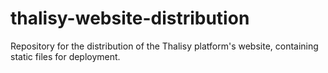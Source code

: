 # thalisy-website-distribution
Repository for the distribution of the Thalisy platform's website, containing static files for deployment.
